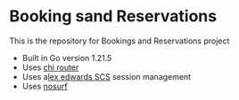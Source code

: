 # Booking sand Reservations

This is the repository for Bookings and Reservations project

- Built in Go version 1.21.5
- Uses [chi router](github.com/go-chi/chi/v5)
- Uses a[lex edwards SCS](github.com/alexedwards/scs/v2) session management
- Uses [nosurf](github.com/justinas/nosurf)
